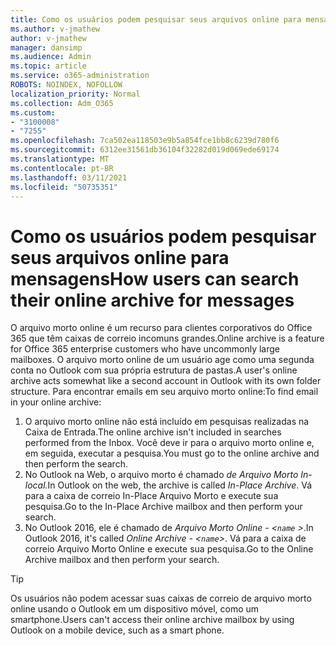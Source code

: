 ```yaml
---
title: Como os usuários podem pesquisar seus arquivos online para mensagens
ms.author: v-jmathew
author: v-jmathew
manager: dansimp
ms.audience: Admin
ms.topic: article
ms.service: o365-administration
ROBOTS: NOINDEX, NOFOLLOW
localization_priority: Normal
ms.collection: Adm_O365
ms.custom:
- "3100008"
- "7255"
ms.openlocfilehash: 7ca502ea118503e9b5a854fce1bb8c6239d780f6
ms.sourcegitcommit: 6312ee31561db36104f32282d019d069ede69174
ms.translationtype: MT
ms.contentlocale: pt-BR
ms.lasthandoff: 03/11/2021
ms.locfileid: "50735351"
---
```

# <a name="how-users-can-search-their-online-archive-for-messages"></a><span data-ttu-id="4053e-102">Como os usuários podem pesquisar seus arquivos online para mensagens</span><span class="sxs-lookup"><span data-stu-id="4053e-102">How users can search their online archive for messages</span></span>

<span data-ttu-id="4053e-103">O arquivo morto online é um recurso para clientes corporativos do Office 365 que têm caixas de correio incomuns grandes.</span><span class="sxs-lookup"><span data-stu-id="4053e-103">Online archive is a feature for Office 365 enterprise customers who have uncommonly large mailboxes.</span></span> <span data-ttu-id="4053e-104">O arquivo morto online de um usuário age como uma segunda conta no Outlook com sua própria estrutura de pastas.</span><span class="sxs-lookup"><span data-stu-id="4053e-104">A user's online archive acts somewhat like a second account in Outlook with its own folder structure.</span></span> <span data-ttu-id="4053e-105">Para encontrar emails em seu arquivo morto online:</span><span class="sxs-lookup"><span data-stu-id="4053e-105">To find email in your online archive:</span></span>

1. <span data-ttu-id="4053e-106">O arquivo morto online não está incluído em pesquisas realizadas na Caixa de Entrada.</span><span class="sxs-lookup"><span data-stu-id="4053e-106">The online archive isn't included in searches performed from the Inbox.</span></span> <span data-ttu-id="4053e-107">Você deve ir para o arquivo morto online e, em seguida, executar a pesquisa.</span><span class="sxs-lookup"><span data-stu-id="4053e-107">You must go to the online archive and then perform the search.</span></span>
2. <span data-ttu-id="4053e-108">No Outlook na Web, o arquivo morto é chamado *de Arquivo Morto In-local.*</span><span class="sxs-lookup"><span data-stu-id="4053e-108">In Outlook on the web, the archive is called *In-Place Archive*.</span></span> <span data-ttu-id="4053e-109">Vá para a caixa de correio In-Place Arquivo Morto e execute sua pesquisa.</span><span class="sxs-lookup"><span data-stu-id="4053e-109">Go to the In-Place Archive mailbox and then perform your search.</span></span>
3. <span data-ttu-id="4053e-110">No Outlook 2016, ele é chamado de *Arquivo Morto Online - <`name` >*.</span><span class="sxs-lookup"><span data-stu-id="4053e-110">In Outlook 2016, it's called *Online Archive - <`name`>*.</span></span> <span data-ttu-id="4053e-111">Vá para a caixa de correio Arquivo Morto Online e execute sua pesquisa.</span><span class="sxs-lookup"><span data-stu-id="4053e-111">Go to the Online Archive mailbox and then perform your search.</span></span>

> [!TIP]
> <span data-ttu-id="4053e-112">Os usuários não podem acessar suas caixas de correio de arquivo morto online usando o Outlook em um dispositivo móvel, como um smartphone.</span><span class="sxs-lookup"><span data-stu-id="4053e-112">Users can't access their online archive mailbox by using Outlook on a mobile device, such as a smart phone.</span></span>
